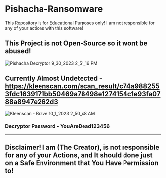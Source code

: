 # Pishacha-Ransomware
This Repository is for Educational Purposes only! I am not responsible for any of your actions with this software!

## This Project is not Open-Source so it wont be abused!
![Pishacha Decryptor 9_30_2023 2_51_16 PM](https://github.com/HamanHarasha/Pishacha-Ransomware/assets/135638516/cf926853-1464-4ddd-99b7-062f896ec9f0)
## Currently Almost Undetected - https://kleenscan.com/scan_result/c74a9882553fdc1639171bb50469a78498e1274154c1e93fa0788a8947e262d3

![Kleenscan - Brave 10_1_2023 2_50_48 AM](https://github.com/HamanHarasha/Pishacha-Ransomware/assets/135638516/81d5ac6c-e963-417a-a54d-958e4b00b229)

### Decryptor Password - YouAreDead123456
-----------------------------------------------------------------------------------------------------------------------------------------------------------
## Disclaimer! I am (The Creator), is not responsible for any of your Actions, and It should done just on a Safe Environment that You Have Permission to!
